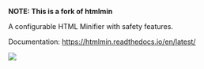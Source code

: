 **NOTE: This is a fork of htmlmin**

A configurable HTML Minifier with safety features.

Documentation: https://htmlmin.readthedocs.io/en/latest/

<a href='https://github.com/mrf345/htmlminf/actions/workflows/ci.yml'>
  <img src='https://github.com/mrf345/htmlminf/actions/workflows/ci.yml/badge.svg'>
</a>